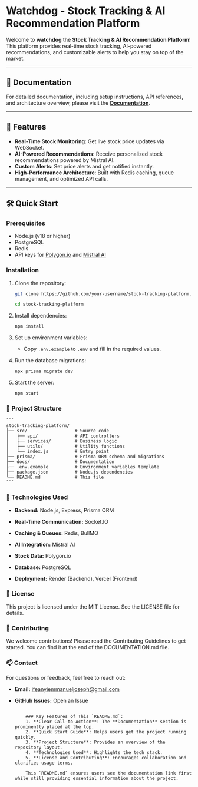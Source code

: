 # Watchdog - Stock Tracking & AI Recommendation Platform

<!-- ![Project Banner](https://via.placeholder.com/1200x400) Add a banner image if available -->

Welcome to **watchdog** the **Stock Tracking & AI Recommendation Platform**! This platform provides real-time stock tracking, AI-powered recommendations, and customizable alerts to help you stay on top of the market.

---

## 📖 Documentation

For detailed documentation, including setup instructions, API references, and architecture overview, please visit the **[Documentation](DOCUMENTATION.md)**.

---

## 🚀 Features

- **Real-Time Stock Monitoring**: Get live stock price updates via WebSocket.
- **AI-Powered Recommendations**: Receive personalized stock recommendations powered by Mistral AI.
- **Custom Alerts**: Set price alerts and get notified instantly.
- **High-Performance Architecture**: Built with Redis caching, queue management, and optimized API calls.

---

## 🛠️ Quick Start

### Prerequisites

- Node.js (v18 or higher)
- PostgreSQL
- Redis
- API keys for [Polygon.io](https://polygon.io/) and [Mistral AI](https://mistral.ai/)

### Installation

1. Clone the repository:

   ```bash
   git clone https://github.com/your-username/stock-tracking-platform.git

   cd stock-tracking-platform
   ```

2. Install dependencies:

   ```bash
   npm install
   ```

3. Set up environment variables:

   - Copy `.env.example` to `.env` and fill in the required values.

4. Run the database migrations:

   ```bash
   npx prisma migrate dev
   ```

5. Start the server:

   ```bash
   npm start
   ```

### 📂 Project Structure

    ```
    stock-tracking-platform/
    ├── src/                  # Source code
    │   ├── api/              # API controllers
    │   ├── services/         # Business logic
    │   ├── utils/            # Utility functions
    │   └── index.js          # Entry point
    ├── prisma/               # Prisma ORM schema and migrations
    ├── docs/                 # Documentation
    ├── .env.example          # Environment variables template
    ├── package.json          # Node.js dependencies
    └── README.md             # This file
    ```

### 🔧 Technologies Used

- **Backend:** Node.js, Express, Prisma ORM

- **Real-Time Communication:** Socket.IO

- **Caching & Queues:** Redis, BullMQ

- **AI Integration:** Mistral AI

- **Stock Data:** Polygon.io

- **Database:** PostgreSQL

- **Deployment:** Render (Backend), Vercel (Frontend)

### 📄 License

This project is licensed under the MIT License. See the LICENSE file for details.

### 🤝 Contributing

We welcome contributions! Please read the Contributing Guidelines to get started. You can find it at the end of the DOCUMENTATION.md file.

### 📫 Contact

For questions or feedback, feel free to reach out:

- **Email:** [ifeanyiemmanueljoseph@gmail.com](ifeanyiemmanueljoseph@gmail.com)

- **GitHub Issues:** Open an Issue

  ```

      ### Key Features of This `README.md`:
      1. **Clear Call-to-Action**: The **Documentation** section is prominently placed at the top.
      2. **Quick Start Guide**: Helps users get the project running quickly.
      3. **Project Structure**: Provides an overview of the repository layout.
      4. **Technologies Used**: Highlights the tech stack.
      5. **License and Contributing**: Encourages collaboration and clarifies usage terms.

      This `README.md` ensures users see the documentation link first while still providing essential information about the project.

  ```
